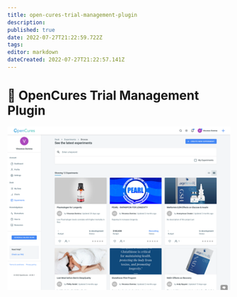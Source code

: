 ```yaml
---
title: open-cures-trial-management-plugin
description: 
published: true
date: 2022-07-27T21:22:59.722Z
tags: 
editor: markdown
dateCreated: 2022-07-27T21:22:57.141Z
---
```


# 💉 OpenCures Trial Management Plugin

![](/assets/open-cures-app-experiments.png)
